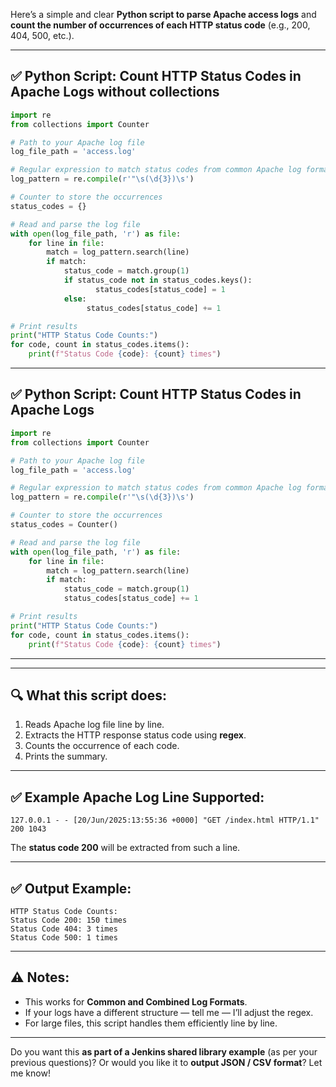Here’s a simple and clear **Python script to parse Apache access logs** and **count the number of occurrences of each HTTP status code** (e.g., 200, 404, 500, etc.).

---

## ✅ **Python Script: Count HTTP Status Codes in Apache Logs without collections**

```python
import re
from collections import Counter

# Path to your Apache log file
log_file_path = 'access.log'

# Regular expression to match status codes from common Apache log format
log_pattern = re.compile(r'"\s(\d{3})\s')

# Counter to store the occurrences
status_codes = {}

# Read and parse the log file
with open(log_file_path, 'r') as file:
    for line in file:
        match = log_pattern.search(line)
        if match:
            status_code = match.group(1)
            if status_code not in status_codes.keys():
                   status_codes[status_code] = 1
            else:
                 status_codes[status_code] += 1

# Print results
print("HTTP Status Code Counts:")
for code, count in status_codes.items():
    print(f"Status Code {code}: {count} times")
```

---
## ✅ **Python Script: Count HTTP Status Codes in Apache Logs**

```python
import re
from collections import Counter

# Path to your Apache log file
log_file_path = 'access.log'

# Regular expression to match status codes from common Apache log format
log_pattern = re.compile(r'"\s(\d{3})\s')

# Counter to store the occurrences
status_codes = Counter()

# Read and parse the log file
with open(log_file_path, 'r') as file:
    for line in file:
        match = log_pattern.search(line)
        if match:
            status_code = match.group(1)
            status_codes[status_code] += 1

# Print results
print("HTTP Status Code Counts:")
for code, count in status_codes.items():
    print(f"Status Code {code}: {count} times")
```
---
---

## 🔍 **What this script does:**

1. Reads Apache log file line by line.
2. Extracts the HTTP response status code using **regex**.
3. Counts the occurrence of each code.
4. Prints the summary.

---

## ✅ **Example Apache Log Line Supported:**

```
127.0.0.1 - - [20/Jun/2025:13:55:36 +0000] "GET /index.html HTTP/1.1" 200 1043
```

The **status code 200** will be extracted from such a line.

---

## ✅ **Output Example:**

```
HTTP Status Code Counts:
Status Code 200: 150 times
Status Code 404: 3 times
Status Code 500: 1 times
```

---

## ⚠️ Notes:

* This works for **Common and Combined Log Formats**.
* If your logs have a different structure — tell me — I’ll adjust the regex.
* For large files, this script handles them efficiently line by line.

---

Do you want this **as part of a Jenkins shared library example** (as per your previous questions)?
Or would you like it to **output JSON / CSV format**?
Let me know!
